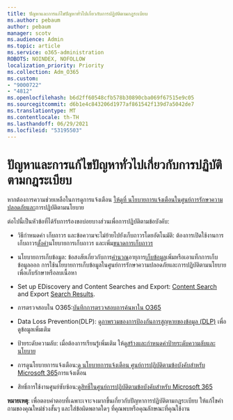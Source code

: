 ```yaml
---
title: ปัญหาและการแก้ไขปัญหาทั่วไปเกี่ยวกับการปฏิบัติตามกฎระเบียบ
ms.author: pebaum
author: pebaum
manager: scotv
ms.audience: Admin
ms.topic: article
ms.service: o365-administration
ROBOTS: NOINDEX, NOFOLLOW
localization_priority: Priority
ms.collection: Adm_O365
ms.custom:
- "9000722"
- "4812"
ms.openlocfilehash: b6d2ff60548cfb578b30890cba069f67515e9c05
ms.sourcegitcommit: d6b1e4c843206d1977af861542f139d7a5042de7
ms.translationtype: MT
ms.contentlocale: th-TH
ms.lasthandoff: 06/29/2021
ms.locfileid: "53195503"
---
```

# <a name="compliance-common-issues-and-resolutions"></a>ปัญหาและการแก้ไขปัญหาทั่วไปเกี่ยวกับการปฏิบัติตามกฎระเบียบ

หากต้องการความช่วยเหลือในการดูการแจ้งเตือน [ให้ดูที่ นโยบายการแจ้งเตือนในศูนย์การรักษาความปลอดภัยและ](/microsoft-365/compliance/alert-policies)การปฏิบัติตามนโยบาย

ต่อไปนี้เป็นหัวข้อที่ได้รับการร้องขอบ่อยบางส่วนเพื่อการปฏิบัติตามข้อบังคับ:

- วิธีกําหนดค่า เก็บถาวร และข้อความจะไม่ย้ายไปยังเก็บถาวรโดยอัตโนมัติ: ต้องการเปิดใช้งานการเก็บถาวร[ตั้งค่า](/microsoft-365/compliance/set-up-an-archive-and-deletion-policy-for-mailboxes)นโยบายการเก็บถาวร และเพิ่ม[ขนาดการเก็บถาวร](/microsoft-365/compliance/enable-unlimited-archiving)

- นโยบายการเก็บข้อมูล: ข้อสงสัยเกี่ยวกับการ[คํานวณ](/exchange/security-and-compliance/messaging-records-management/retention-age)อายุการ[เก็บข้อมูล](/exchange/security-and-compliance/messaging-records-management/add-or-remove-retention-tags)เพิ่มหรือเอาแท็ก[](/exchange/security-and-compliance/messaging-records-management/create-a-retention-policy)การเก็บข้อมูลออก การใช้นโยบายการเก็บข้อมูลในศูนย์การรักษาความปลอดภัยและการปฏิบัติตามนโยบายเพื่อเก็บรักษาหรือลบเนื้อหา

- Set up EDiscovery and Content Searches and Export: [Content Search](/microsoft-365/compliance/content-search) and Export [Search Results](/microsoft-365/compliance/export-search-results).

- การตรวจสอบใน O365:[บันทึกการตรวจสอบการค้นหาใน O365](/microsoft-365/compliance/search-the-audit-log-in-security-and-compliance)

- Data Loss Prevention(DLP): [ดูภาพรวมของการป้องกันการสูญหายของข้อมูล (DLP)](/microsoft-365/compliance/data-loss-prevention-policies) เพื่อดูข้อมูลเพิ่มเติม
 
- ป้ายระดับความลับ: เมื่อต้องการเรียนรู้เพิ่มเติม ให้ดู[สร้างและกําหนดค่าป้ายระดับความลับและนโยบาย](/microsoft-365/compliance/create-sensitivity-labels)

- การดูนโยบายการแจ้งเตือน:[ดู นโยบายการแจ้งเตือน ศูนย์การปฏิบัติตามข้อบังคับสําหรับ Microsoft 365](/microsoft-365/compliance/alert-policies)การแจ้งเตือน

- สิทธิ์การใช้งานศูนย์ซับซ้อน:[ดูสิทธิ์ในศูนย์การปฏิบัติตามข้อบังคับสําหรับ Microsoft 365](/microsoft-365/compliance/microsoft-365-compliance-center-permissions)

**หมายเหตุ**: เพื่อตอบคําตอบที่เฉพาะเจาะจงมากขึ้นเกี่ยวกับปัญหาการปฏิบัติตามกฎระเบียบ ให้แก้ไขคําถามของคุณใหม่ช่วงสั้นๆ และใส่ข้อผิดพลาดใดๆ ที่คุณพบหรือคุณลักษณะที่คุณใช้งาน
